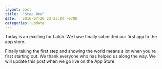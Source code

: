 ```yaml
---
layout: post
title:  "Step One"
date:   2016-07-26 23:23:04 -0700
categories: update
---
```

Today is an exciting for Latch. We have finally submitted our first app to the app store.

Finally taking the first step and showing the world means a lot when you're first starting out. We thank everyone who has helped us along the way. We will update this post when we go live on the App Store.
